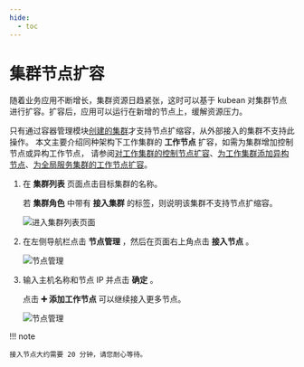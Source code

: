 ```yaml
---
hide:
  - toc
---
```


# 集群节点扩容

随着业务应用不断增长，集群资源日趋紧张，这时可以基于 kubean 对集群节点进行扩容。扩容后，应用可以运行在新增的节点上，缓解资源压力。

只有通过容器管理模块[创建的集群](../clusters/create-cluster.md)才支持节点扩缩容，从外部接入的集群不支持此操作。
本文主要介绍同种架构下工作集群的 **工作节点** 扩容，如需为集群增加控制节点或异构工作节点，
请参阅[对工作集群的控制节点扩容](../../best-practice/add-master-node.md)、[为工作集群添加异构节点](../../best-practice/multi-arch.md)、[为全局服务集群的工作节点扩容](../../best-practice/add-worker-node-on-global.md)。

1. 在 __集群列表__ 页面点击目标集群的名称。

    若 __集群角色__ 中带有 __接入集群__ 的标签，则说明该集群不支持节点扩缩容。

    ![进入集群列表页面](https://docs.daocloud.io/daocloud-docs-images/docs/kpanda/images/addnode01.png)

2. 在左侧导航栏点击 __节点管理__ ，然后在页面右上角点击 __接入节点__ 。

    ![节点管理](https://docs.daocloud.io/daocloud-docs-images/docs/kpanda/images/addnode02.png)

3. 输入主机名称和节点 IP 并点击 __确定__ 。

    点击 __➕ 添加工作节点__ 可以继续接入更多节点。

    ![节点管理](https://docs.daocloud.io/daocloud-docs-images/docs/kpanda/images/addnode03.png)

!!! note

    接入节点大约需要 20 分钟，请您耐心等待。
